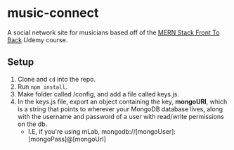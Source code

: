# music-connect
A social network site for musicians based off of the [MERN Stack Front To Back](https://www.udemy.com/mern-stack-front-to-back/) Udemy course.

## Setup
1. Clone and `cd` into the repo.
2. Run `npm install`.
3. Make folder called /config, and add a file called keys.js.
4. In the keys.js file, export an object containing the key, **mongoURI**, which is a string that points to wherever your MongoDB database lives, along with the username and password of a user with read/write permissions on the db.
   * I.E, if you're using mLab, mongodb://[mongoUser]:[mongoPass]@[mongoUrl]
